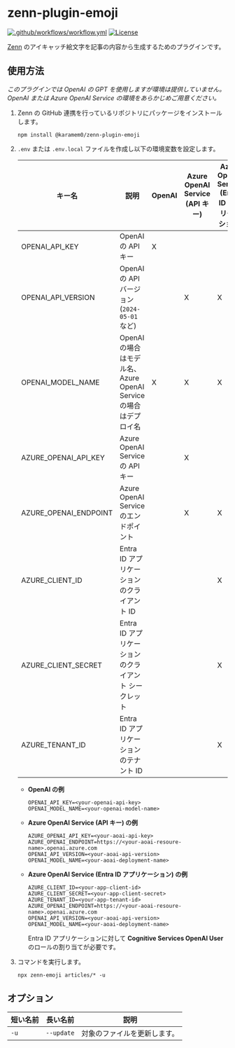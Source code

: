 # zenn-plugin-emoji

[![.github/workflows/workflow.yml](https://github.com/karamem0/zenn-plugin-emoji/actions/workflows/workflow.yml/badge.svg)](https://github.com/karamem0/zenn-plugin-emoji/actions/workflows/workflow.yml)
[![License](https://img.shields.io/github/license/karamem0/zenn-plugin-emoji.svg)](https://github.com/karamem0/zenn-plugin-emoji/blob/main/LICENSE)

[Zenn](https://zenn.dev/) のアイキャッチ絵文字を記事の内容から生成するためのプラグインです。

## 使用方法

*このプラグインでは OpenAI の GPT を使用しますが環境は提供していません。OpenAI または Azure OpenAI Service の環境をあらかじめご用意ください。*

1. Zenn の GitHub 連携を行っているリポジトリにパッケージをインストールします。

    ```
    npm install @karamem0/zenn-plugin-emoji
    ```

1. `.env` または `.env.local` ファイルを作成し以下の環境変数を設定します。

    |キー名|説明|OpenAI|Azure OpenAI Service (API キー)|Azure OpenAI Service (Entra ID アプリケーション)|
    |-|-|-|-|-|
    |OPENAI_API_KEY|OpenAI の API キー|X|||
    |OPENAI_API_VERSION|OpenAI の API バージョン (`2024-05-01` など)||X|X|
    |OPENAI_MODEL_NAME|OpenAI の場合はモデル名、Azure OpenAI Serviceの場合はデプロイ名|X|X|X|
    |AZURE_OPENAI_API_KEY|Azure OpenAI Service の API キー||X||
    |AZURE_OPENAI_ENDPOINT|Azure OpenAI Service のエンドポイント||X|X|
    |AZURE_CLIENT_ID|Entra ID アプリケーションのクライアント ID|||X|
    |AZURE_CLIENT_SECRET|Entra ID アプリケーションのクライアント シークレット|||X|
    |AZURE_TENANT_ID|Entra ID アプリケーションのテナント ID|||X|

    - **OpenAI の例**

        ```
        OPENAI_API_KEY=<your-openai-api-key>
        OPENAI_MODEL_NAME=<your-openai-model-name>
        ```

    - **Azure OpenAI Service (API キー) の例**

        ```
        AZURE_OPENAI_API_KEY=<your-aoai-api-key>
        AZURE_OPENAI_ENDPOINT=https://<your-aoai-resoure-name>.openai.azure.com
        OPENAI_API_VERSION=<your-aoai-api-version>
        OPENAI_MODEL_NAME=<your-aoai-deployment-name>
        ```

    - **Azure OpenAI Service (Entra ID アプリケーション) の例**

        ```
        AZURE_CLIENT_ID=<your-app-client-id>
        AZURE_CLIENT_SECRET=<your-app-client-secret>
        AZURE_TENANT_ID=<your-app-tenant-id>
        AZURE_OPENAI_ENDPOINT=https://<your-aoai-resoure-name>.openai.azure.com
        OPENAI_API_VERSION=<your-aoai-api-version>
        OPENAI_MODEL_NAME=<your-aoai-deployment-name>
        ```

        Entra ID アプリケーションに対して **Cognitive Services OpenAI User** のロールの割り当てが必要です。

1. コマンドを実行します。

    ```
    npx zenn-emoji articles/* -u
    ```

## オプション

|短い名前|長い名前|説明|
|-|-|-|
|`-u`|`--update`|対象のファイルを更新します。|
